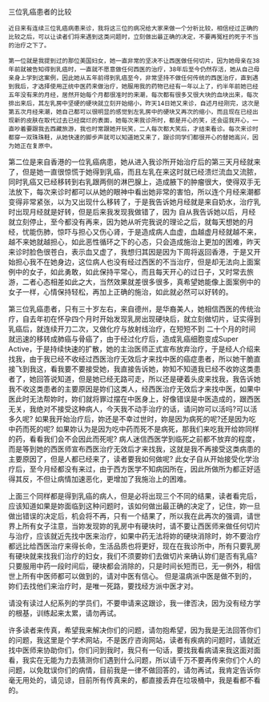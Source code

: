 三位乳癌患者的比较

    近日来有连续三位乳癌病患来诊，我将这三位的病况给大家来做一个分析比较，相信经过正确的比较之后，可以让读者们将来遇到这类问题时，立刻做出最正确的决定，不要再冤枉的死于不当的治疗之下了。

    第一位就是我提到过的那位美国妇女，她一直非常的坚决不让西医做任何切片，因为她母亲在38年前就被告知得到乳癌时，一直就不愿意做任何西医的治疗，38年后至今仍然存活，她从自己母亲身上学到这案例，因此她从五年前得到乳癌至今，非常坚持不做任何传统的西医治疗，直到遇到我后，才选择使用正统中医药来做治疗，她服用我的药物已经有一年以上了，约半年前她已经五年没有来的月经，居然开始每个月都很准时的来潮，每次都有很多又很大块的血块出来，每次排出来后，其左乳房中坚硬的硬块就立刻开始缩小，昨天14日她又来诊，自述月经刚完，这次是第五次月经来潮，她自己都可以很明显的感觉到左乳房中的硬块又再次的缩小，而且现在已经出现新的皮肤在取代过去已经腐烂的表面，她每次来我诊所时，都是开心的笑，还会逗我开心，一直吵着要跟我去西藏旅游，我也时常跟她开玩笑，二人每次都大笑后，才结束看诊。每次来诊时都穿一双珠珠鞋，从她快速的脚步声就可以知道她又来了，跟诊同学们都很开心的替她高兴，因为她正在复原中。

   第二位是来自香港的一位乳癌病患，她从进入我诊所开始治疗后的第三天月经就来了，但是她一直很惊慌于她得到乳癌，而且左乳在来这时就已经溃烂流血又流脓，同时乳癌又已经移转到右乳跟两侧的淋巴腺上，造成腋下的肿瘤很大，使得双手无法放下，每次来诊时都可以从她的眼神中看出她非常的害怕，所以连个月经来潮都变得非常紧张，以为又出现什么移转了，于是我告诉她月经就是来自奶水，治疗乳时出现月经就是好转，但是后来我发现我做错了，因为 自从我告诉她以后，月经就立刻停止，至今都没有再来，因为她从听完我说的理论之后，就每天想她的月经，忧能伤肺，惊吓与担心又伤心肾，于是造成病人血虚，血越虚月经就越不来，越不来她就越担心，如此恶性循环之下的心态，只会造成施治上更加的困难，昨天来诊时脸色很苍白，表示血又虚了，我想归其因是因为下周将返回香港，于是又开始担心我不在她身边，这位病人也没有经过西医的不当治疗，但是却无法向上面案例中的女子，如此勇敢，如此保持平常心，而且每天开心的过日子，又时常去旅游，二者心态相差如此之大，当然效果就差很多很多，真希望她能像上面案例中的女子一样，心情保持轻松，再加上正确的施治，如此就必然可以好转的。

   第三位乳癌患者，只有三十岁左右，来自德州，是华裔美人，她相信西医的传统治疗，自去年初在怀孕四个月时开始发现乳房出现硬块后，就立刻做切片，证实得到乳癌后，就连续开刀二次，又做化疗与放射线治疗，在短短不到 二十个月的时间就迅速的移转成肺癌与骨癌了，由于经过化疗后，造成乳癌细胞变成Super Active，于是持续快速的扩散，她的主治医师正式宣布放弃治疗，于是经人介绍来找我，由于我已经不收经过西医治疗无效后才来找中医的癌症患者，所以她干脆直接飞到我这，看我要不要接受她，我直接告诉她，妳知不知道我已经不收妳这类患者了，她回答说知道，但是她已经无路可走，所以还是硬着头皮来找我，我告诉她我不收这类患者的主要原因是妳们这类人，经西医治疗无效后才来找中医，如果中医此时无法帮妳时，妳们就将罪过摆在中医身上，好像错误是中医造成的，跟西医无关，我绝对不接受这种病人，今天我不动手治疗的话，请问妳可以活吗?可以活多久呢? 如果我开始治疗后，妳还是不幸过世时，妳是因为病死的呢?还是因为吃中药而死的呢? 如果妳认为是因为吃中药而死不是病死，那我们来吃我开给妳同样的药，看看我们会不会因此而死呢? 病人迷信西医学到临死之前都不放弃的程度，而是等到她的西医师宣布西医治疗无效后才来找我，这就是我不再接受这类病患的主要原因了，但是人都已经来了，读者要我如何做呢? 此女子自从开始接受化学治疗后，至今月经都没有来过，由于西方医学不知病因所在，因此所做所为都正好适得其反，不但让病情加速恶化，更增加了我施治上的困难。

   上面三个同样都是得到乳癌的病人，但是必将出现三个不同的结果，读者看完后，应该知道如果是妳面临到这种问题时，该如何做出最正确的决定了，记住，妳一旦做出错误的决定后，机会将不再，只有一个结果了，所以我在此再次的强调，请世界上所有女子注意，当妳发现妳的乳房中有硬块时，请不要让西医师来做任何切片与治疗，应该就近先找中医来治疗，如果中药无法将妳的硬块消除时，妳不要治疗都远比给西医治疗来得长命，生活品质也将更好，现在在我诊所中，所有只要乳房有硬块就来找我们治疗的妇女，我们不须要妳们去做切片来确认妳们是否有乳癌?只要服用中药一段时间后，硬块都会消除的，只是时间长短而已，无一例外，相信世上所有中医师都可以做到的，请对中医有信心。 但是温病派中医是做不到的，妳们去找他们来治疗时，是唯一死路，要找经方派中医才对。

   请没有读过人纪系列的学员们，不要申请来这跟诊，我一律否决，因为没有经方学的根基，训练起来太累，请勿再试。

   许多读者来传真，希望我来解决你们的问题，请勿抱希望，因为我是无法回答你们的问题，我这里是个学术网站，不是医疗咨询网站，读者有疾病的问题时，请就近找中医师来协助你们，你们问到我时，我只有一句话，要找我看病请来我这面对面看，我实在无能为力去猜测你们遇到什么问题，所以请千万不要再传来你们个人的问题，以免耽误你们的病情，目前我是一律不做回答的，请勿再试，我肯定告诉你毫无用处的，请见谅，目前所有传真来的，都直接丢弃在垃圾桶中，我是看都不看的。
